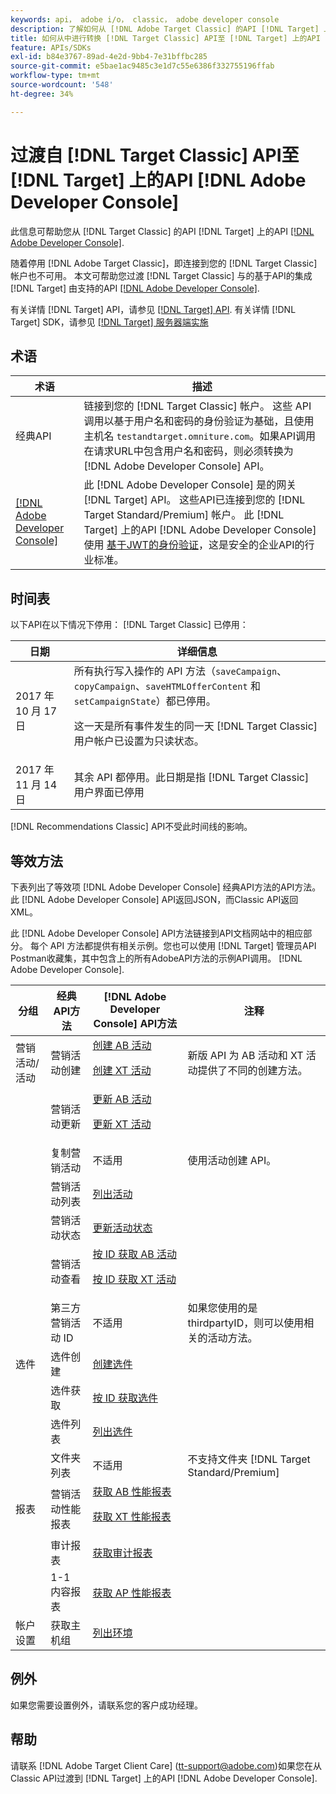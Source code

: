 ```yaml
---
keywords: api， adobe i/o， classic， adobe developer console
description: 了解如何从 [!DNL Adobe Target Classic] 的API [!DNL Target] 上的API [!DNL Adobe Developer Console].
title: 如何从中进行转换 [!DNL Target Classic] API至 [!DNL Target] 上的API [!DNL Adobe Developer Console]？
feature: APIs/SDKs
exl-id: b84e3767-89ad-4e2d-9bb4-7e31bffbc285
source-git-commit: e5bae1ac9485c3e1d7c55e6386f332755196ffab
workflow-type: tm+mt
source-wordcount: '548'
ht-degree: 34%

---
```


# 过渡自 [!DNL Target Classic] API至 [!DNL Target] 上的API [!DNL Adobe Developer Console]

此信息可帮助您从 [!DNL Target Classic] 的API [!DNL Target] 上的API [[!DNL Adobe Developer Console]](https://developer.adobe.com/console/home).

随着停用 [!DNL Adobe Target Classic]，即连接到您的 [!DNL Target Classic] 帐户也不可用。 本文可帮助您过渡 [!DNL Target Classic] 与的基于API的集成 [!DNL Target] 由支持的API [[!DNL Adobe Developer Console]](https://developer.adobe.com/console/home).

有关详情 [!DNL Target] API，请参见 [[!DNL Target] API](/help/dev/before-administer/target-api-overview.md). 有关详情 [!DNL Target] SDK，请参见 [[!DNL Target] 服务器端实施](/help/dev/implement/server-side/server-side-overview.md)

## 术语

| 术语 | 描述 |
|--- |--- |
| 经典API | 链接到您的 [!DNL Target Classic] 帐户。 这些 API 调用以基于用户名和密码的身份验证为基础，且使用主机名 `testandtarget.omniture.com`。如果API调用在请求URL中包含用户名和密码，则必须转换为 [!DNL Adobe Developer Console] API。 |
| [[!DNL Adobe Developer Console]](https://developer.adobe.com/console/home) | 此 [!DNL Adobe Developer Console] 是的网关 [!DNL Target] API。 这些API已连接到您的 [!DNL Target Standard/Premium] 帐户。 此 [!DNL Target] 上的API [!DNL Adobe Developer Console] 使用 [基于JWT的身份验证](../../before-administer/configure-authentication.md)，这是安全的企业API的行业标准。 |

## 时间表

以下API在以下情况下停用： [!DNL Target Classic] 已停用：

| 日期 | 详细信息 |
|--- |--- |
| 2017 年 10 月 17 日 | 所有执行写入操作的 API 方法（`saveCampaign`、`copyCampaign`、`saveHTMLOfferContent` 和 `setCampaignState`）都已停用。<P>这一天是所有事件发生的同一天 [!DNL Target Classic] 用户帐户已设置为只读状态。 |
| 2017 年 11 月 14 日 | 其余 API 都停用。此日期是指 [!DNL Target Classic] 用户界面已停用 |

[!DNL Recommendations Classic] API不受此时间线的影响。

## 等效方法

下表列出了等效项 [!DNL Adobe Developer Console] 经典API方法的API方法。 此 [!DNL Adobe Developer Console] API返回JSON，而Classic API返回XML。

此 [!DNL Adobe Developer Console] API方法链接到API文档网站中的相应部分。 每个 API 方法都提供有相关示例。您也可以使用 [!DNL Target] 管理员API Postman收藏集，其中包含上的所有AdobeAPI方法的示例API调用。 [!DNL Adobe Developer Console].

| 分组 | 经典API方法 | [!DNL Adobe Developer Console] API方法 | 注释 |
|--- |--- |--- |--- |
| 营销活动/活动 | 营销活动创建 | [创建 AB 活动](https://developers.adobetarget.com/api/#create-ab-activity)<P>[创建 XT 活动](https://developers.adobetarget.com/api/#create-xt-activity) | 新版 API 为 AB 活动和 XT 活动提供了不同的创建方法。 |
|  | 营销活动更新 | [更新 AB 活动](https://developers.adobetarget.com/api/#update-ab-activity)<P>[更新 XT 活动](https://developers.adobetarget.com/api/#update-xt-activity) |  |
|  | 复制营销活动 | 不适用 | 使用活动创建 API。 |
|  | 营销活动列表 | [列出活动](https://developers.adobetarget.com/api/#list-activities) |  |
|  | 营销活动状态 | [更新活动状态](https://developers.adobetarget.com/api/#update-activity-state) |  |
|  | 营销活动查看 | [按 ID 获取 AB 活动](https://developers.adobetarget.com/api/#get-ab-activity-by-id)<P>[按 ID 获取 XT 活动](https://developers.adobetarget.com/api/#get-xt-activity-by-id) |  |
|  | 第三方营销活动 ID | 不适用 | 如果您使用的是 thirdpartyID，则可以使用相关的活动方法。 |
| 选件 | 选件创建 | [创建选件](https://developers.adobetarget.com/api/#create-offer) |  |
|  | 选件获取 | [按 ID 获取选件](https://developers.adobetarget.com/api/#get-offer-by-id) |  |
|  | 选件列表 | [列出选件](https://developers.adobetarget.com/api/#list-offers) |  |
|  | 文件夹列表 | 不适用 | 不支持文件夹 [!DNL Target Standard/Premium] |
| 报表 | 营销活动性能报表 | [获取 AB 性能报表](https://developers.adobetarget.com/api/#get-ab-performance-report)<P>[获取 XT 性能报表](https://developers.adobetarget.com/api/#get-xt-performance-report) |  |
|  | 审计报表 | [获取审计报表](https://developers.adobetarget.com/api/#get-audit-report) |  |
|  | 1-1 内容报表 | [获取 AP 性能报表](https://developers.adobetarget.com/api/#get-ap-activity-performance-report) |  |
| 帐户设置 | 获取主机组 | [列出环境](https://developers.adobetarget.com/api/#list-environments) |  |

## 例外

如果您需要设置例外，请联系您的客户成功经理。

## 帮助

请联系 [!DNL Adobe Target Client Care] (tt-support@adobe.com)如果您在从Classic API过渡到 [!DNL Target] 上的API [!DNL Adobe Developer Console].
